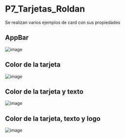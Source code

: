 # P7_Tarjetas_Roldan
Se realizan varios ejemplos de card con sus propiedades

## AppBar
![image](https://github.com/user-attachments/assets/21b8dbd8-551d-4c34-ac39-92d65dfb2ae4)

## Color de la tarjeta

![image](https://github.com/user-attachments/assets/011f9e22-bb31-45f1-85b9-fed7955f7a44)


## Color de la tarjeta y texto

![image](https://github.com/user-attachments/assets/7c1bb58c-3426-4709-af19-1b0c20f2bb04)

## Color de la tarjeta, texto y logo

![image](https://github.com/user-attachments/assets/3245099c-1fa0-4031-b75c-3beba4d55a2f)








